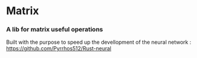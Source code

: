 # Matrix

### A lib for matrix useful operations

Built with the purpose to speed up the devellopment of the neural network : https://github.com/Pyrrhos512/Rust-neural
